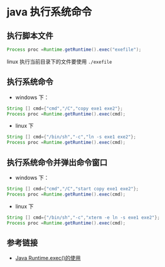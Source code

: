 # java 执行系统命令

## 执行脚本文件

```java
Process proc =Runtime.getRuntime().exec("exefile");
```

linux 执行当前目录下的文件要使用 `./exefile`

## 执行系统命令
- windows 下：
```java
String [] cmd={"cmd","/C","copy exe1 exe2"};
Process proc =Runtime.getRuntime().exec(cmd);
```

- linux 下
```java
String [] cmd={"/bin/sh","-c","ln -s exe1 exe2"};
Process proc =Runtime.getRuntime().exec(cmd);
```

## 执行系统命令并弹出命令窗口
- windows 下：
```java
String [] cmd={"cmd","/C","start copy exe1 exe2"};
Process proc =Runtime.getRuntime().exec(cmd);
```

- linux 下
```java
String [] cmd={"/bin/sh","-c","xterm -e ln -s exe1 exe2"};
Process proc =Runtime.getRuntime().exec(cmd);
```

## 参考链接
- [Java Runtime.exec()的使用](http://www.cnblogs.com/mingforyou/p/3551199.html)
